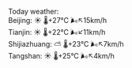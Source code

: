 Today weather:  
Beijing: ☀️   🌡️+27°C 🌬️↖15km/h  
Tianjin: ☀️   🌡️+22°C 🌬️↙11km/h  
Shijiazhuang: ⛅️  🌡️+23°C 🌬️↖7km/h  
Tangshan: ☀️   🌡️+25°C 🌬️↖4km/h  
